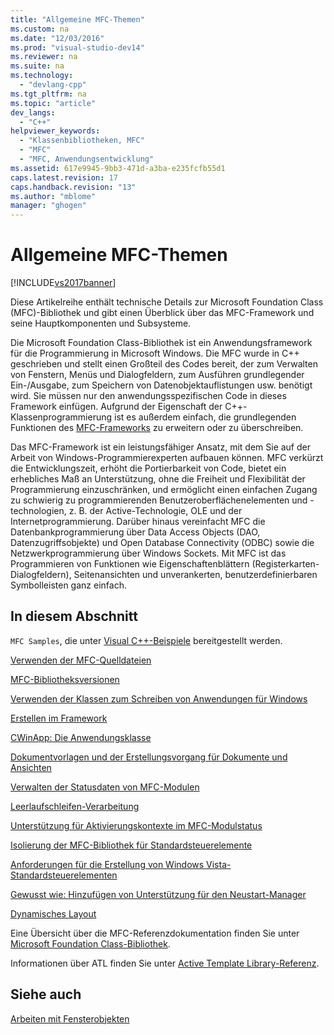 ```yaml
---
title: "Allgemeine MFC-Themen"
ms.custom: na
ms.date: "12/03/2016"
ms.prod: "visual-studio-dev14"
ms.reviewer: na
ms.suite: na
ms.technology: 
  - "devlang-cpp"
ms.tgt_pltfrm: na
ms.topic: "article"
dev_langs: 
  - "C++"
helpviewer_keywords: 
  - "Klassenbibliotheken, MFC"
  - "MFC"
  - "MFC, Anwendungsentwicklung"
ms.assetid: 617e9945-9bb3-471d-a3ba-e235fcfb55d1
caps.latest.revision: 17
caps.handback.revision: "13"
ms.author: "mblome"
manager: "ghogen"
---
```

# Allgemeine MFC-Themen
[!INCLUDE[vs2017banner](../assembler/inline/includes/vs2017banner.md)]

Diese Artikelreihe enthält technische Details zur Microsoft Foundation Class \(MFC\)\-Bibliothek und gibt einen Überblick über das MFC\-Framework und seine Hauptkomponenten und Subsysteme.  
  
 Die Microsoft Foundation Class\-Bibliothek ist ein Anwendungsframework für die Programmierung in Microsoft Windows.  Die MFC wurde in C\+\+ geschrieben und stellt einen Großteil des Codes bereit, der zum Verwalten von Fenstern, Menüs und Dialogfeldern, zum Ausführen grundlegender Ein\-\/Ausgabe, zum Speichern von Datenobjektauflistungen usw. benötigt wird.  Sie müssen nur den anwendungsspezifischen Code in dieses Framework einfügen.  Aufgrund der Eigenschaft der C\+\+\-Klassenprogrammierung ist es außerdem einfach, die grundlegenden Funktionen des [MFC\-Frameworks](../mfc/framework-mfc.md) zu erweitern oder zu überschreiben.  
  
 Das MFC\-Framework ist ein leistungsfähiger Ansatz, mit dem Sie auf der Arbeit von Windows\-Programmierexperten aufbauen können.  MFC verkürzt die Entwicklungszeit, erhöht die Portierbarkeit von Code, bietet ein erhebliches Maß an Unterstützung, ohne die Freiheit und Flexibilität der Programmierung einzuschränken, und ermöglicht einen einfachen Zugang zu schwierig zu programmierenden Benutzeroberflächenelementen und \-technologien, z. B. der Active\-Technologie, OLE und der Internetprogrammierung.  Darüber hinaus vereinfacht MFC die Datenbankprogrammierung über Data Access Objects \(DAO, Datenzugriffsobjekte\) und Open Database Connectivity \(ODBC\) sowie die Netzwerkprogrammierung über Windows Sockets.  Mit MFC ist das Programmieren von Funktionen wie Eigenschaftenblättern \(Registerkarten\-Dialogfeldern\), Seitenansichten und unverankerten, benutzerdefinierbaren Symbolleisten ganz einfach.  
  
## In diesem Abschnitt  
 `MFC Samples`, die unter [Visual C\+\+\-Beispiele](../top/visual-cpp-samples.md) bereitgestellt werden.  
  
 [Verwenden der MFC\-Quelldateien](../mfc/using-the-mfc-source-files.md)  
  
 [MFC\-Bibliotheksversionen](../mfc/mfc-library-versions.md)  
  
 [Verwenden der Klassen zum Schreiben von Anwendungen für Windows](../mfc/using-the-classes-to-write-applications-for-windows.md)  
  
 [Erstellen im Framework](../mfc/building-on-the-framework.md)  
  
 [CWinApp: Die Anwendungsklasse](../mfc/cwinapp-the-application-class.md)  
  
 [Dokumentvorlagen und der Erstellungsvorgang für Dokumente und Ansichten](../mfc/document-templates-and-the-document-view-creation-process.md)  
  
 [Verwalten der Statusdaten von MFC\-Modulen](../mfc/managing-the-state-data-of-mfc-modules.md)  
  
 [Leerlaufschleifen\-Verarbeitung](../mfc/idle-loop-processing.md)  
  
 [Unterstützung für Aktivierungskontexte im MFC\-Modulstatus](../mfc/support-for-activation-contexts-in-the-mfc-module-state.md)  
  
 [Isolierung der MFC\-Bibliothek für Standardsteuerelemente](../mfc/isolation-of-the-mfc-common-controls-library.md)  
  
 [Anforderungen für die Erstellung von Windows Vista\-Standardsteuerelementen](../mfc/build-requirements-for-windows-vista-common-controls.md)  
  
 [Gewusst wie: Hinzufügen von Unterstützung für den Neustart\-Manager](../mfc/how-to-add-restart-manager-support.md)  
  
 [Dynamisches Layout](../mfc/dynamic-layout.md)  
  
 Eine Übersicht über die MFC\-Referenzdokumentation finden Sie unter [Microsoft Foundation Class\-Bibliothek](../mfc/mfc-desktop-applications.md).  
  
 Informationen über ATL finden Sie unter [Active Template Library\-Referenz](../atl/atl-class-overview.md).  
  
## Siehe auch  
 [Arbeiten mit Fensterobjekten](../mfc/working-with-window-objects.md)